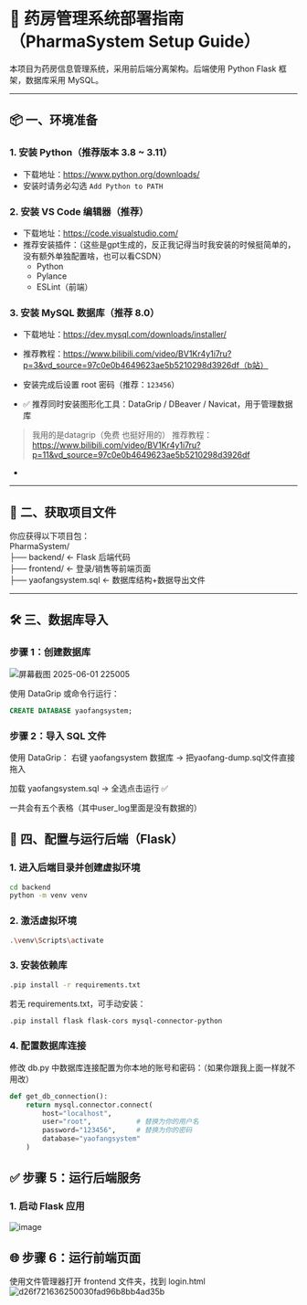 # 💊 药房管理系统部署指南（PharmaSystem Setup Guide）

本项目为药房信息管理系统，采用前后端分离架构。后端使用 Python Flask 框架，数据库采用 MySQL。

---

## 📦 一、环境准备

### 1. 安装 Python（推荐版本 3.8 ~ 3.11）

- 下载地址：https://www.python.org/downloads/
- 安装时请务必勾选 `Add Python to PATH`

### 2. 安装 VS Code 编辑器（推荐）

- 下载地址：https://code.visualstudio.com/
- 推荐安装插件：（这些是gpt生成的，反正我记得当时我安装的时候挺简单的，没有额外单独配置啥，也可以看CSDN）
  - Python
  - Pylance
  - ESLint（前端）

### 3. 安装 MySQL 数据库（推荐 8.0）

- 下载地址：https://dev.mysql.com/downloads/installer/
- 推荐教程：https://www.bilibili.com/video/BV1Kr4y1i7ru?p=3&vd_source=97c0e0b4649623ae5b5210298d3926df（b站）
- 安装完成后设置 root 密码（推荐：`123456`）

- ✅ 推荐同时安装图形化工具：DataGrip / DBeaver / Navicat，用于管理数据库
>我用的是datagrip（免费 也挺好用的）
>推荐教程：https://www.bilibili.com/video/BV1Kr4y1i7ru?p=11&vd_source=97c0e0b4649623ae5b5210298d3926df
-
---

## 📁 二、获取项目文件

你应获得以下项目包：<br>
PharmaSystem/<br>
├── backend/ ← Flask 后端代码<br>
├── frontend/ ← 登录/销售等前端页面<br>
├── yaofangsystem.sql ← 数据库结构+数据导出文件<br>


---

## 🛠️ 三、数据库导入

### 步骤 1：创建数据库
![屏幕截图 2025-06-01 225005](https://github.com/user-attachments/assets/e158ec7b-25ca-46d8-a66f-2156770c076c)

使用 DataGrip 或命令行运行：

```sql
CREATE DATABASE yaofangsystem;
```

### 步骤 2：导入 SQL 文件
使用 DataGrip：
右键 yaofangsystem 数据库 → 把yaofang-dump.sql文件直接拖入

加载 yaofangsystem.sql → 全选点击运行 ✅

一共会有五个表格（其中user_log里面是没有数据的）

## 🐍 四、配置与运行后端（Flask）

### 1. 进入后端目录并创建虚拟环境

```bash
cd backend
python -m venv venv
```

### 2. 激活虚拟环境
```bash
.\venv\Scripts\activate
```

### 3. 安装依赖库
```bash
.pip install -r requirements.txt
```

若无 requirements.txt，可手动安装：

```bash
.pip install flask flask-cors mysql-connector-python
```

### 4. 配置数据库连接

修改 db.py 中数据库连接配置为你本地的账号和密码：（如果你跟我上面一样就不用改）

```Python
def get_db_connection():
    return mysql.connector.connect(
        host="localhost",
        user="root",           # 替换为你的用户名
        password="123456",     # 替换为你的密码
        database="yaofangsystem"
    )
```

## ✅ 步骤 5：运行后端服务
### 1. 启动 Flask 应用
![image](https://github.com/user-attachments/assets/62ad69d0-2ebe-49b5-afd8-b68537d98067)

## 🌐 步骤 6：运行前端页面
使用文件管理器打开 frontend 文件夹，找到 login.html
![d26f721636250030fad96b8bb4ad35b](https://github.com/user-attachments/assets/84e5e7ad-37d3-48cf-be09-75026e09f2c3)

